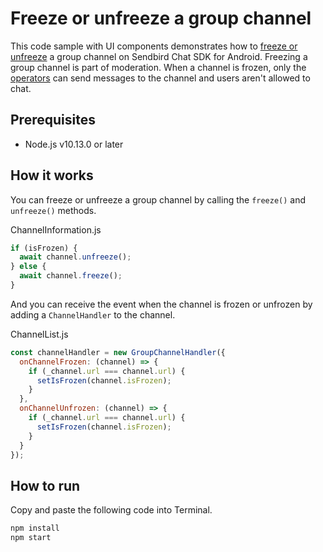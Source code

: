 # Freeze or unfreeze a group channel

This code sample with UI components demonstrates how to [freeze or unfreeze](https://sendbird.com/docs/chat/sdk/v4/javascript/channel/moderating-a-channel/freeze-and-unfreeze-a-channel#1-freeze-and-unfreeze-a-channel) a group channel on Sendbird Chat SDK for Android. Freezing a group channel is part of moderation. When a channel is frozen, only the [operators](https://sendbird.com/docs/chat/v4/android/user/overview-user#2-user-types-3-operator) can send messages to the channel and users aren't allowed to chat.

## Prerequisites

+ Node.js v10.13.0 or later

## How it works

You can freeze or unfreeze a group channel by calling the `freeze()` and `unfreeze()` methods.

ChannelInformation.js
```javascript
if (isFrozen) {
  await channel.unfreeze();
} else {
  await channel.freeze();
}
```

And you can receive the event when the channel is frozen or unfrozen by adding a `ChannelHandler` to the channel.

ChannelList.js
```javascript
const channelHandler = new GroupChannelHandler({
  onChannelFrozen: (channel) => {
    if (_channel.url === channel.url) {
      setIsFrozen(channel.isFrozen);
    }
  },
  onChannelUnfrozen: (channel) => {
    if (_channel.url === channel.url) {
      setIsFrozen(channel.isFrozen);
    }
  }
});
```

## How to run

Copy and paste the following code into Terminal.

``` bash
npm install
npm start
```

